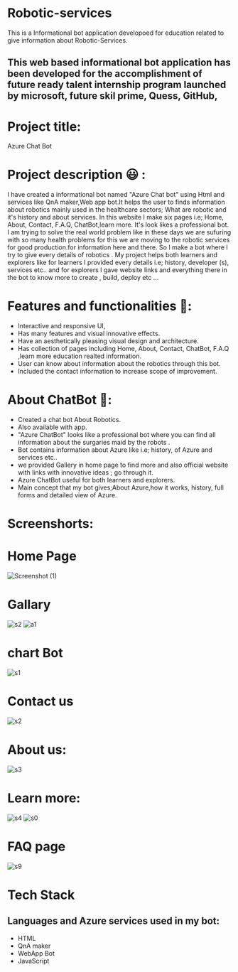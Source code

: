 # Robotic-services
This is a Informational bot application developoed for education related to give information about Robotic-Services.

## This web based informational bot application has been developed for the accomplishment of future ready talent internship program launched by microsoft, future skil prime, Quess, GitHub,
# Project title:
   Azure Chat Bot
# Project description 😃 :
I have created a informational bot named "Azure Chat bot" using Html and services like QnA maker,Web app bot.It helps the user to finds information about robotics mainly used in the healthcare sectors; What are robotic  and it's history and about services. In this website I make six pages i.e; Home, About, Contact, F.A.Q, ChatBot,learn more. It's look likes a professional bot. I am trying to solve the real world problem like in these days we are sufuring with so many health problems for this we are moving to the robotic services for good  production.for information here and there. So I make a bot where I try to give every details of robotics . My project helps both learners and explorers like for learners I provided every details i.e; history, developer (s), services etc.. and for explorers I gave website links and everything there in the bot to know more to create , build, deploy etc ...

# Features and functionalities 🧐:
 - Interactive and responsive UI,
 - Has many features and visual innovative effects.
 - Have an aesthetically pleasing visual design and architecture.
 - Has collection of pages including Home, About, Contact, ChatBot, F.A.Q ,learn more education  realted information.
- User can know about information about the robotics through this bot.
 - Included the contact information to increase scope of improvement.

# About ChatBot 💬:
- Created a chat bot About Robotics.
- Also available with app.
- "Azure ChatBot" looks like a professional bot where you can find all information about the surgaries maid by the robots .
- Bot contains information about Azure like i.e; history, of Azure and services etc..
- we provided Gallery in home page to find more and also official website with links with innovative ideas ; go through it.
- Azure ChatBot useful for both learners and explorers.
- Main concept that my bot gives;About Azure,how it works, history, full forms and detailed view of Azure.
# Screenshorts:

# Home Page

![Screenshot (1)](https://user-images.githubusercontent.com/114461199/192855686-60083000-85e6-4403-b0b8-b514b4dbfe50.png)

# Gallary

![s2](https://user-images.githubusercontent.com/114461199/192852330-356df3db-d237-4800-9dfc-da96973ce6e0.png)
![a1](https://user-images.githubusercontent.com/114461199/192856158-23280c78-57e3-4b69-a94e-ffbd6f723fb8.png)

# chart Bot

![s1](https://user-images.githubusercontent.com/114461199/192850881-729141d4-c6e6-4fe9-b900-26765429d63d.png)

# Contact us

![s2](https://user-images.githubusercontent.com/114461199/192852468-dee23d54-4137-4e32-af82-c00cf7a8febc.png)

# About us:

![s3](https://user-images.githubusercontent.com/114461199/192852985-452aecd4-3432-43f4-8da9-f3bbe58b9d92.png)

# Learn more:

![s4](https://user-images.githubusercontent.com/114461199/192853140-0a674493-2614-4b79-bd08-c24dd1c73a07.png)
![s0](https://user-images.githubusercontent.com/114461199/192853912-587ccaa2-1780-4c50-97be-46ca57145544.png)

# FAQ page

![s9](https://user-images.githubusercontent.com/114461199/192855136-802c463e-d591-43d6-8dd8-44d9ef3fd963.png)





# Tech Stack


## Languages and Azure services used in my bot:
- HTML
- QnA maker
- WebApp Bot
- JavaScript












